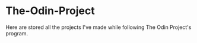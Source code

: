 # The-Odin-Project
Here are stored all the projects I've made while following The Odin Project's program.
